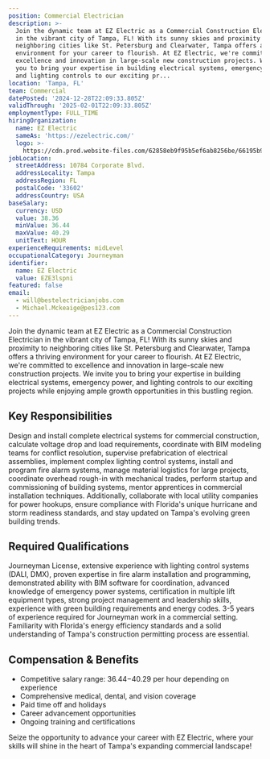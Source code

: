 ```yaml
---
position: Commercial Electrician
description: >-
  Join the dynamic team at EZ Electric as a Commercial Construction Electrician
  in the vibrant city of Tampa, FL! With its sunny skies and proximity to
  neighboring cities like St. Petersburg and Clearwater, Tampa offers a thriving
  environment for your career to flourish. At EZ Electric, we're committed to
  excellence and innovation in large-scale new construction projects. We invite
  you to bring your expertise in building electrical systems, emergency power,
  and lighting controls to our exciting pr...
location: 'Tampa, FL'
team: Commercial
datePosted: '2024-12-28T22:09:33.805Z'
validThrough: '2025-02-01T22:09:33.805Z'
employmentType: FULL_TIME
hiringOrganization:
  name: EZ Electric
  sameAs: 'https://ezelectric.com/'
  logo: >-
    https://cdn.prod.website-files.com/62858eb9f95b5ef6ab8256be/66195b93d011344d05b98867_ez-electric-logo.svg
jobLocation:
  streetAddress: 10784 Corporate Blvd.
  addressLocality: Tampa
  addressRegion: FL
  postalCode: '33602'
  addressCountry: USA
baseSalary:
  currency: USD
  value: 38.36
  minValue: 36.44
  maxValue: 40.29
  unitText: HOUR
experienceRequirements: midLevel
occupationalCategory: Journeyman
identifier:
  name: EZ Electric
  value: EZE3lspni
featured: false
email:
  - will@bestelectricianjobs.com
  - Michael.Mckeaige@pes123.com
---
```




Join the dynamic team at EZ Electric as a Commercial Construction Electrician in the vibrant city of Tampa, FL! With its sunny skies and proximity to neighboring cities like St. Petersburg and Clearwater, Tampa offers a thriving environment for your career to flourish. At EZ Electric, we're committed to excellence and innovation in large-scale new construction projects. We invite you to bring your expertise in building electrical systems, emergency power, and lighting controls to our exciting projects while enjoying ample growth opportunities in this bustling region.

## Key Responsibilities
Design and install complete electrical systems for commercial construction, calculate voltage drop and load requirements, coordinate with BIM modeling teams for conflict resolution, supervise prefabrication of electrical assemblies, implement complex lighting control systems, install and program fire alarm systems, manage material logistics for large projects, coordinate overhead rough-in with mechanical trades, perform startup and commissioning of building systems, mentor apprentices in commercial installation techniques. Additionally, collaborate with local utility companies for power hookups, ensure compliance with Florida's unique hurricane and storm readiness standards, and stay updated on Tampa's evolving green building trends.

## Required Qualifications
Journeyman License, extensive experience with lighting control systems (DALI, DMX), proven expertise in fire alarm installation and programming, demonstrated ability with BIM software for coordination, advanced knowledge of emergency power systems, certification in multiple lift equipment types, strong project management and leadership skills, experience with green building requirements and energy codes. 3-5 years of experience required for Journeyman work in a commercial setting. Familiarity with Florida's energy efficiency standards and a solid understanding of Tampa's construction permitting process are essential.

## Compensation & Benefits
- Competitive salary range: $36.44-$40.29 per hour depending on experience
- Comprehensive medical, dental, and vision coverage
- Paid time off and holidays
- Career advancement opportunities
- Ongoing training and certifications

Seize the opportunity to advance your career with EZ Electric, where your skills will shine in the heart of Tampa's expanding commercial landscape!
